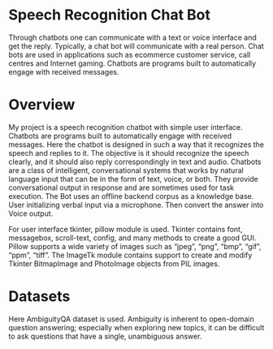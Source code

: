 # Speech Recognition Chat Bot
Through chatbots one can communicate with a text or voice interface and get the reply. Typically, a chat bot will communicate with a real person. Chat bots are used in applications such as ecommerce customer service, call centres and Internet gaming. Chatbots are programs built to automatically engage with received messages.

# Overview
My project is a speech recognition chatbot with simple user interface. Chatbots are programs built to automatically engage with received messages. Here the chatbot is designed in such a way that it recognizes the speech and replies to it. The objective is it should recognize the speech clearly, and it should also reply correspondingly in text and audio. Chatbots are a class of intelligent, conversational systems that works by natural language input that can be in the form of text, voice, or both. They provide conversational output in response and are sometimes used for task execution. The Bot uses an offline backend corpus as a knowledge base. User initializing verbal input via a microphone. Then convert the answer into Voice output.

For user interface tkinter, pillow module is used. Tkinter contains font, messagebox, scroll-text, config, and many methods to create a good GUI. Pillow supports a wide variety of images such as “jpeg”, “png”, “bmp”, “gif”, “ppm”, “tiff”. The ImageTk module contains support to create and modify Tkinter BitmapImage and PhotoImage objects from PIL images. 

# Datasets
Here AmbiguityQA dataset is used. Ambiguity is inherent to open-domain question answering; especially when exploring new topics, it can be difficult to ask questions that have a single, unambiguous answer.
